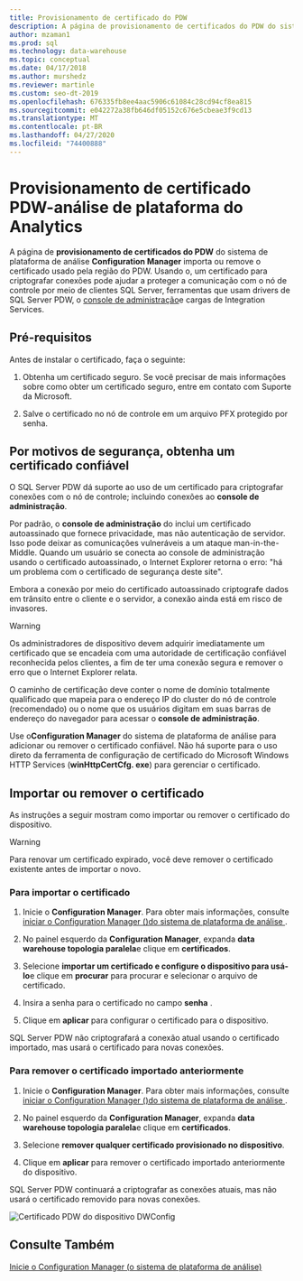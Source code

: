```yaml
---
title: Provisionamento de certificado do PDW
description: A página de provisionamento de certificados do PDW do sistema de plataforma de análise Configuration Manager importa ou remove o certificado usado pela região do PDW.
author: mzaman1
ms.prod: sql
ms.technology: data-warehouse
ms.topic: conceptual
ms.date: 04/17/2018
ms.author: murshedz
ms.reviewer: martinle
ms.custom: seo-dt-2019
ms.openlocfilehash: 676335fb8ee4aac5906c61084c28cd94cf8ea815
ms.sourcegitcommit: e042272a38fb646df05152c676e5cbeae3f9cd13
ms.translationtype: MT
ms.contentlocale: pt-BR
ms.lasthandoff: 04/27/2020
ms.locfileid: "74400888"
---
```

# <a name="pdw-certificate-provisioning---analytics-platform-system"></a>Provisionamento de certificado PDW-análise de plataforma do Analytics
A página de **provisionamento de certificados do PDW** do sistema de plataforma de análise **Configuration Manager** importa ou remove o certificado usado pela região do PDW. Usando o, um certificado para criptografar conexões pode ajudar a proteger a comunicação com o nó de controle por meio de clientes SQL Server, ferramentas que usam drivers de SQL Server PDW, o [console de administração](monitor-the-appliance-by-using-the-admin-console.md)e cargas de Integration Services.  
  
## <a name="prerequisites"></a>Pré-requisitos  
Antes de instalar o certificado, faça o seguinte:  
  
1.  Obtenha um certificado seguro. Se você precisar de mais informações sobre como obter um certificado seguro, entre em contato com Suporte da Microsoft.  
  
2.  Salve o certificado no nó de controle em um arquivo PFX protegido por senha.  
  
## <a name="for-security-reasons-obtain-a-trusted-certificate"></a>Por motivos de segurança, obtenha um certificado confiável  
O SQL Server PDW dá suporte ao uso de um certificado para criptografar conexões com o nó de controle; incluindo conexões ao **console de administração**.  
  
Por padrão, o **console de administração** do inclui um certificado autoassinado que fornece privacidade, mas não autenticação de servidor. Isso pode deixar as comunicações vulneráveis a um ataque man-in-the-Middle. Quando um usuário se conecta ao console de administração usando o certificado autoassinado, o Internet Explorer retorna o erro: "há um problema com o certificado de segurança deste site".  
  
Embora a conexão por meio do certificado autoassinado criptografe dados em trânsito entre o cliente e o servidor, a conexão ainda está em risco de invasores.  
  
> [!WARNING]  
> Os administradores de dispositivo devem adquirir imediatamente um certificado que se encadeia com uma autoridade de certificação confiável reconhecida pelos clientes, a fim de ter uma conexão segura e remover o erro que o Internet Explorer relata.  
  
O caminho de certificação deve conter o nome de domínio totalmente qualificado que mapeia para o endereço IP do cluster do nó de controle (recomendado) ou o nome que os usuários digitam em suas barras de endereço do navegador para acessar o **console de administração**.  
  
Use o**Configuration Manager** do sistema de plataforma de análise para adicionar ou remover o certificado confiável. Não há suporte para o uso direto da ferramenta de configuração de certificado do Microsoft Windows HTTP Services (**winHttpCertCfg. exe**) para gerenciar o certificado.  
  
## <a name="import-or-remove-the-certificate"></a>Importar ou remover o certificado  
As instruções a seguir mostram como importar ou remover o certificado do dispositivo.

> [!WARNING]
> Para renovar um certificado expirado, você deve remover o certificado existente antes de importar o novo.
  
### <a name="to-import-the-certificate"></a>Para importar o certificado  
  
1.  Inicie o **Configuration Manager**. Para obter mais informações, consulte [iniciar o Configuration Manager &#40;&#41;do sistema de plataforma de análise ](launch-the-configuration-manager.md).  
  
2.  No painel esquerdo da **Configuration Manager**, expanda **data warehouse topologia paralela**e clique em **certificados**.  
  
3.  Selecione **importar um certificado e configure o dispositivo para usá-lo**e clique em **procurar** para procurar e selecionar o arquivo de certificado.  
  
4.  Insira a senha para o certificado no campo **senha** .  
  
5.  Clique em **aplicar** para configurar o certificado para o dispositivo.  
  
SQL Server PDW não criptografará a conexão atual usando o certificado importado, mas usará o certificado para novas conexões.  
  
### <a name="to-remove-the-previously-imported-certificate"></a>Para remover o certificado importado anteriormente  
  
1.  Inicie o **Configuration Manager**. Para obter mais informações, consulte [iniciar o Configuration Manager &#40;&#41;do sistema de plataforma de análise ](launch-the-configuration-manager.md).  
  
2.  No painel esquerdo da **Configuration Manager**, expanda **data warehouse topologia paralela**e clique em **certificados**.  
  
3.  Selecione **remover qualquer certificado provisionado no dispositivo**.  
  
4.  Clique em **aplicar** para remover o certificado importado anteriormente do dispositivo.  
  
SQL Server PDW continuará a criptografar as conexões atuais, mas não usará o certificado removido para novas conexões.  
  
![Certificado PDW do dispositivo DWConfig](./media/pdw-certificate-provisioning/SQL_Server_PDW_DWConfig_ApplPDWCert.png "SQL_Server_PDW_DWConfig_ApplPDWCert")  
  
## <a name="see-also"></a>Consulte Também  
[Inicie o Configuration Manager &#40;o sistema de plataforma de análise&#41;](launch-the-configuration-manager.md)  
<!-- MISSING LINKS [HDInsight Certificate Provisioning &#40;Analytics Platform System&#41;](hdinsight-certificate-provisioning.md)  -->  
  
